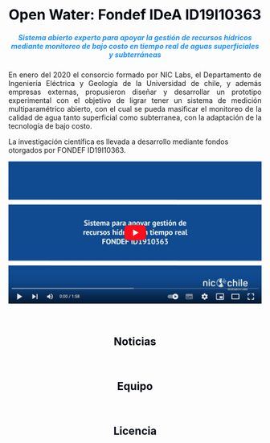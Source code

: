 

<h1 style="text-align:center;color:#000610"> Open Water: Fondef IDeA ID19I10363</h1>

<h5 style="text-align:center;color:DodgerBlue;"> Sistema abierto experto para apoyar la gestión de recursos hídricos mediante monitoreo de bajo costo en tiempo real de aguas superficiales y subterráneas </h5>


<p style="text-align:justify;">
En enero del 2020 el consorcio formado por NIC Labs, el Departamento de Ingeniería Eléctrica y Geología de la Universidad de chile, y además empresas externas, propusieron diseñar y desarrollar un prototipo experimental con el objetivo de ligrar tener un sistema de medición multiparamétrico abierto, con el cual se pueda masificar el monitoreo de la calidad de agua tanto superficial como subterranea, con la adaptación de la tecnología de bajo costo.

La investigación científica es llevada a desarrollo mediante fondos otorgados por FONDEF ID19I10363.

[![Everything Is AWESOME](images/homepage_video_image_2.png)](https://www.youtube.com/watch?v=SJs9-OBhGeA)

</p>

<br>

<h2 style="text-align:center;color:#000610"> Noticias </h2>


<br>

<h2 style="text-align:center;color:#000610"> Equipo </h2>


<br>


<h2 style="text-align:center;color:#000610"> Licencia </h2>


<br>

<!--
<b>Editar bitacora</b>

Referirse a la página [como editar](old/como-editar.md).
-->

